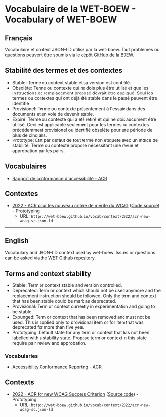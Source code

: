 # Vocabulaire de la WET-BOEW - Vocabulary of WET-BOEW

## Français
Vocabulaire et context JSON-LD utilisé par la wet-boew. Tout problèmes ou questions peuvent être soumis via le [dépôt GitHub de la BOEW](https://github.com/wet-boew/wet-boew/issues).

## Stabilité des termes et des contextes

* Stable: Terme ou context stable et sa version est contrôlé.  
* Obsolète: Terme ou contexte qui ne dois plus être utilisé et que les instructions de remplacement proposé devrait être appliqué. Seul les termes ou contextes qui ont déjà été stable dans le passé peuvent être identifié 
* Provisionel: Terme ou contexte présentement à l'essaie dans des documents et en voie de devenir stable.
* Expiré: Terme ou contexte qui a été retiré et qui ne dois aucument être utilisé. Ceci est applicable seulement pour les termes ou contextes précédemment provisionel ou identifié obselète pour une période de plus de cinq ans.
* Prototype: État par défaut de tout terme non étiqueté avec un indice de stabilité. Terme ou contexte proposé nécessitant une revue et approbation par les pairs.

## Vocabulaires 

* [Rapport de conformance d'accessibilité - ACR](acr/)

## Contextes

* [2022 - ACR pour les nouveau critère de mérite du WCAG](context/2022/acr-new-wcag-sc.json-ld) ([Code source](https://github.com/wet-boew/vocab/blob/main/context/2022/acr-new-wcag-sc.json-ld)) - Prototyping
  * URL: `https://wet-boew.github.io/vocab/context/2022/acr-new-wcag-sc.json-ld`

---

## English
Vocabulary and JSON-LD context used by wet-boew. Issues or questions can be asked via the [WET Github repository](https://github.com/wet-boew/wet-boew/issues).

## Terms and context stability

* Stable: Term or context stable and version controlled.  
* Deprecated: Term or context which should not be used anymore and the replacement instruction should be followed. Only the term and context that has been stable could be mark as deprecated.
* Provisional: Term or context currently in experimentation and going to be stable. 
* Expunged: Term or context that has been removed and must not be used. This is applied only to provisional item or for item that was deprecated for more than five year.
* Prototyping: Default state for any term or context that has not been labelled with a stability state. Propose term or context in this state require pair review and approbation.

### Vocabularies

* [Accessibility Conformance Reporting - ACR](acr/)

## Contexts

* [2022 - ACR for new WCAG Success Criterion](context/2022/acr-new-wcag-sc.json-ld) ([Source code](https://github.com/wet-boew/vocab/blob/main/context/2022/acr-new-wcag-sc.json-ld)) - Prototyping
  * URL: `https://wet-boew.github.io/vocab/context/2022/acr-new-wcag-sc.json-ld`
